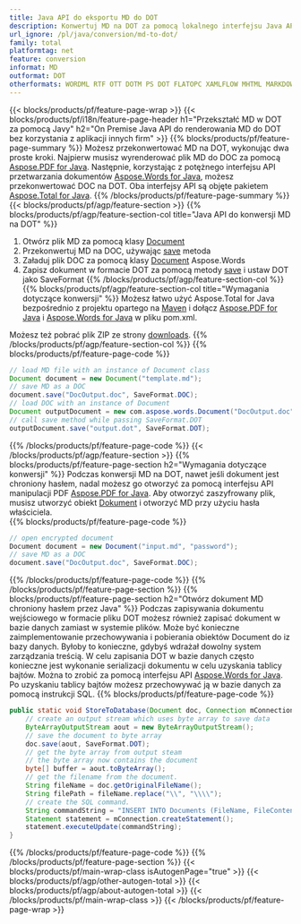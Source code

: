 ```yaml
---
title: Java API do eksportu MD do DOT
description: Konwertuj MD na DOT za pomocą lokalnego interfejsu Java API
url_ignore: /pl/java/conversion/md-to-dot/
family: total
platformtag: net
feature: conversion
informat: MD
outformat: DOT
otherformats: WORDML RTF OTT DOTM PS DOT FLATOPC XAMLFLOW MHTML MARKDOWN PCL ODT
---
```

{{< blocks/products/pf/feature-page-wrap >}}
{{< blocks/products/pf/i18n/feature-page-header h1="Przekształć MD w DOT za pomocą Javy" h2="On Premise Java API do renderowania MD do DOT bez korzystania z aplikacji innych firm" >}}
{{% blocks/products/pf/feature-page-summary %}}
Możesz przekonwertować MD na DOT, wykonując dwa proste kroki. Najpierw musisz wyrenderować plik MD do DOC za pomocą [Aspose.PDF for Java](https://products.aspose.com/pdf/java/). Następnie, korzystając z potężnego interfejsu API przetwarzania dokumentów [Aspose.Words for Java](https://products.aspose.com/words/java/), możesz przekonwertować DOC na DOT. Oba interfejsy API są objęte pakietem [Aspose.Total for Java](https://products.aspose.com/total/java/).
{{% /blocks/products/pf/feature-page-summary  %}}
{{< blocks/products/pf/agp/feature-section >}}
{{% blocks/products/pf/agp/feature-section-col title="Java API do konwersji MD na DOT" %}}
1. Otwórz plik MD za pomocą klasy [Document](https://reference.aspose.com/pdf/java/com.aspose.pdf/Document)
2. Przekonwertuj MD na DOC, używając [save](https://reference.aspose.com/pdf/java/com.aspose.pdf/Document#save-java.lang.String-com.aspose.pdf.SaveOptions- ) metoda
3. Załaduj plik DOC za pomocą klasy [Document](https://reference.aspose.com/words/java/com.aspose.words/Document) Aspose.Words
4. Zapisz dokument w formacie DOT za pomocą metody [save](https://reference.aspose.com/words/java/com.aspose.words/Document#save(java.lang.String,int)) i ustaw DOT jako SaveFormat
{{% /blocks/products/pf/agp/feature-section-col %}}
{{% blocks/products/pf/agp/feature-section-col title="Wymagania dotyczące konwersji" %}}
Możesz łatwo użyć Aspose.Total for Java bezpośrednio z projektu opartego na [Maven](https://releases.aspose.com/total/java/) i dołącz [Aspose.PDF for Java](https://docs.aspose.com/pdf/java/installation/) i [Aspose.Words for Java](https://docs.aspose.com/words/java/installation/) w pliku pom.xml.

Możesz też pobrać plik ZIP ze strony [downloads](https://releases.aspose.comtotal/java).
{{% /blocks/products/pf/agp/feature-section-col %}}
{{% blocks/products/pf/feature-page-code %}}

```java
// load MD file with an instance of Document class
Document document = new Document("template.md");
// save MD as a DOC 
document.save("DocOutput.doc", SaveFormat.DOC); 
// load DOC with an instance of Document
Document outputDocument = new com.aspose.words.Document("DocOutput.doc");
// call save method while passing SaveFormat.DOT
outputDocument.save("output.dot", SaveFormat.DOT);   
```

{{% /blocks/products/pf/feature-page-code %}}
{{< /blocks/products/pf/agp/feature-section >}}
{{% blocks/products/pf/feature-page-section  h2="Wymagania dotyczące konwersji" %}}
Podczas konwersji MD na DOT, nawet jeśli dokument jest chroniony hasłem, nadal możesz go otworzyć za pomocą interfejsu API manipulacji PDF [Aspose.PDF for Java](https://docs.aspose.com/pdf/java/installation/). Aby otworzyć zaszyfrowany plik, musisz utworzyć obiekt [Dokument](https://reference.aspose.com/pdf/java/com.aspose.pdf/Document) i otworzyć MD przy użyciu hasła właściciela.  
{{% blocks/products/pf/feature-page-code %}}

```cs
// open encrypted document
Document document = new Document("input.md", "password");
// save MD as a DOC 
document.save("DocOutput.doc", SaveFormat.DOC);
```

{{% /blocks/products/pf/feature-page-code  %}}
{{% /blocks/products/pf/feature-page-section %}}
{{% blocks/products/pf/feature-page-section  h2="Otwórz dokument MD chroniony hasłem przez Java" %}}
Podczas zapisywania dokumentu wejściowego w formacie pliku DOT możesz również zapisać dokument w bazie danych zamiast w systemie plików. Może być konieczne zaimplementowanie przechowywania i pobierania obiektów Document do iz bazy danych. Byłoby to konieczne, gdybyś wdrażał dowolny system zarządzania treścią. W celu zapisania DOT w bazie danych często konieczne jest wykonanie serializacji dokumentu w celu uzyskania tablicy bajtów. Można to zrobić za pomocą interfejsu API [Aspose.Words for Java](https://products.aspose.com/words/Java/). Po uzyskaniu tablicy bajtów możesz przechowywać ją w bazie danych za pomocą instrukcji SQL. 
{{% blocks/products/pf/feature-page-code %}}

```java
public static void StoreToDatabase(Document doc, Connection mConnection) throws Exception {
    // create an output stream which uses byte array to save data
    ByteArrayOutputStream aout = new ByteArrayOutputStream();
    // save the document to byte array
    doc.save(aout, SaveFormat.DOT);
    // get the byte array from output steam
    // the byte array now contains the document
    byte[] buffer = aout.toByteArray();
    // get the filename from the document.
    String fileName = doc.getOriginalFileName();
    String filePath = fileName.replace("\\", "\\\\");
    // create the SQL command.
    String commandString = "INSERT INTO Documents (FileName, FileContent) VALUES('" + filePath + "', '" + buffer + "')";
    Statement statement = mConnection.createStatement();
    statement.executeUpdate(commandString);
}  
```

{{% /blocks/products/pf/feature-page-code  %}}
{{% /blocks/products/pf/feature-page-section %}}
{{< blocks/products/pf/main-wrap-class isAutogenPage="true" >}}
{{< blocks/products/pf/agp/other-autogen-total >}}
{{< blocks/products/pf/agp/about-autogen-total >}}
{{< /blocks/products/pf/main-wrap-class >}}
{{< /blocks/products/pf/feature-page-wrap >}}